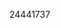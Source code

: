 [//]: # (Created by ./bin/manage_files.pl from ./species/Necator_americanus/PRJNA72135/Necator_americanus_PRJNA72135.publication.html on Thu Jun 11 13:44:55 2020)
24441737
